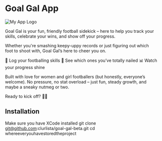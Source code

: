 # Goal Gal App

![My App Logo](Assets/goalgaltransparentlogo.png)

Goal Gal is your fun, friendly football sidekick – here to help you track your skills, celebrate your wins, and show off your progress.

Whether you're smashing keepy-uppy records or just figuring out which foot to shoot with, Goal Gal’s here to cheer you on.

🎯 Log your footballing skills
🌟 See which ones you’ve totally nailed
📊 Watch your progress shine

Built with love for women and girl footballers (but honestly, everyone’s welcome). No pressure, no stat overload – just fun, steady growth, and maybe a sneaky nutmeg or two.

Ready to kick off? 💪👟

## Installation

Make sure you have XCode installed 
git clone git@github.com:clurlista/goal-gal-beta.git
cd whereeveryouhavestoredtheproject
